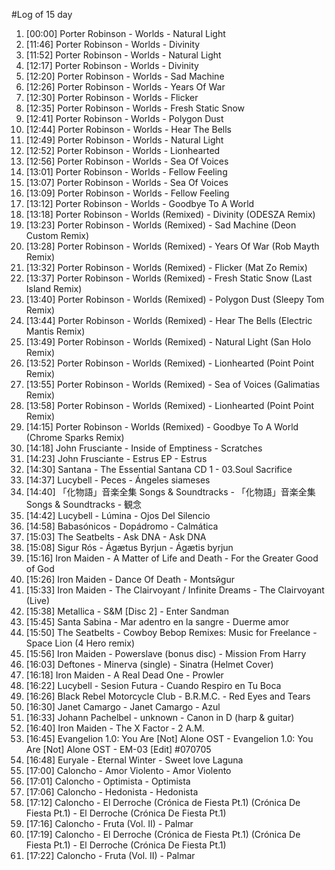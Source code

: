 #Log of 15 day

1. [00:00] Porter Robinson - Worlds - Natural Light
1. [11:46] Porter Robinson - Worlds - Divinity
1. [11:52] Porter Robinson - Worlds - Natural Light
1. [12:17] Porter Robinson - Worlds - Divinity
1. [12:20] Porter Robinson - Worlds - Sad Machine
1. [12:26] Porter Robinson - Worlds - Years Of War
1. [12:30] Porter Robinson - Worlds - Flicker
1. [12:35] Porter Robinson - Worlds - Fresh Static Snow
1. [12:41] Porter Robinson - Worlds - Polygon Dust
1. [12:44] Porter Robinson - Worlds - Hear The Bells
1. [12:49] Porter Robinson - Worlds - Natural Light
1. [12:52] Porter Robinson - Worlds - Lionhearted
1. [12:56] Porter Robinson - Worlds - Sea Of Voices
1. [13:01] Porter Robinson - Worlds - Fellow Feeling
1. [13:07] Porter Robinson - Worlds - Sea Of Voices
1. [13:09] Porter Robinson - Worlds - Fellow Feeling
1. [13:12] Porter Robinson - Worlds - Goodbye To A World
1. [13:18] Porter Robinson - Worlds (Remixed) - Divinity (ODESZA Remix)
1. [13:23] Porter Robinson - Worlds (Remixed) - Sad Machine (Deon Custom Remix)
1. [13:28] Porter Robinson - Worlds (Remixed) - Years Of War (Rob Mayth Remix)
1. [13:32] Porter Robinson - Worlds (Remixed) - Flicker (Mat Zo Remix)
1. [13:37] Porter Robinson - Worlds (Remixed) - Fresh Static Snow (Last Island Remix)
1. [13:40] Porter Robinson - Worlds (Remixed) - Polygon Dust (Sleepy Tom Remix)
1. [13:44] Porter Robinson - Worlds (Remixed) - Hear The Bells (Electric Mantis Remix)
1. [13:49] Porter Robinson - Worlds (Remixed) - Natural Light (San Holo Remix)
1. [13:52] Porter Robinson - Worlds (Remixed) - Lionhearted (Point Point Remix)
1. [13:55] Porter Robinson - Worlds (Remixed) - Sea of Voices (Galimatias Remix)
1. [13:58] Porter Robinson - Worlds (Remixed) - Lionhearted (Point Point Remix)
1. [14:15] Porter Robinson - Worlds (Remixed) - Goodbye To A World (Chrome Sparks Remix)
1. [14:18] John Frusciante - Inside of Emptiness - Scratches
1. [14:23] John Frusciante - Estrus EP - Estrus
1. [14:30] Santana - The Essential Santana CD 1 - 03.Soul Sacrifice
1. [14:37] Lucybell - Peces - Ángeles siameses
1. [14:40] 「化物語」音楽全集 Songs & Soundtracks - 「化物語」音楽全集 Songs & Soundtracks - 観念
1. [14:42] Lucybell - Lúmina - Ojos Del Silencio
1. [14:58] Babasónicos - Dopádromo - Calmática
1. [15:03] The Seatbelts - Ask DNA - Ask DNA
1. [15:08] Sigur Rós - Ágætus Byrjun - Ágætis byrjun
1. [15:16] Iron Maiden - A Matter of Life and Death - For the Greater Good of God
1. [15:26] Iron Maiden - Dance Of Death - Montsйgur
1. [15:33] Iron Maiden - The Clairvoyant / Infinite Dreams - The Clairvoyant (Live)
1. [15:38] Metallica - S&M [Disc 2] - Enter Sandman
1. [15:45] Santa Sabina - Mar adentro en la sangre - Duerme amor
1. [15:50] The Seatbelts - Cowboy Bebop Remixes: Music for Freelance - Space Lion (4 Hero remix)
1. [15:56] Iron Maiden - Powerslave (bonus disc) - Mission From Harry
1. [16:03] Deftones - Minerva (single) - Sinatra (Helmet Cover)
1. [16:18] Iron Maiden - A Real Dead One - Prowler
1. [16:22] Lucybell - Sesion Futura - Cuando Respiro en Tu Boca
1. [16:26] Black Rebel Motorcycle Club - B.R.M.C. - Red Eyes and Tears
1. [16:30] Janet Camargo - Janet Camargo - Azul
1. [16:33] Johann Pachelbel - unknown - Canon in D (harp & guitar)
1. [16:40] Iron Maiden - The X Factor - 2 A.M.
1. [16:45] Evangelion 1.0: You Are [Not] Alone OST - Evangelion 1.0: You Are [Not] Alone OST - EM-03 [Edit] #070705
1. [16:48] Euryale - Eternal Winter - Sweet love Laguna
1. [17:00] Caloncho - Amor Violento - Amor Violento
1. [17:01] Caloncho - Optimista - Optimista
1. [17:06] Caloncho - Hedonista - Hedonista
1. [17:12] Caloncho - El Derroche (Crónica de Fiesta Pt.1) (Crónica De Fiesta Pt.1) - El Derroche (Crónica De Fiesta Pt.1)
1. [17:16] Caloncho - Fruta (Vol. II) - Palmar
1. [17:19] Caloncho - El Derroche (Crónica de Fiesta Pt.1) (Crónica De Fiesta Pt.1) - El Derroche (Crónica De Fiesta Pt.1)
1. [17:22] Caloncho - Fruta (Vol. II) - Palmar
